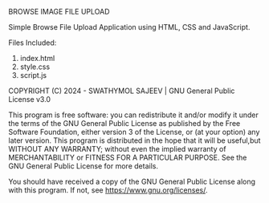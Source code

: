 BROWSE IMAGE FILE UPLOAD

Simple Browse File Upload Application using HTML, CSS and JavaScript.

Files Included:

1. index.html
2. style.css
3. script.js

COPYRIGHT (C) 2024 - SWATHYMOL SAJEEV | GNU General Public License v3.0

This program is free software: you can redistribute it and/or modify it under the terms of the GNU General Public License as published by the Free Software Foundation, 
either version 3 of the License, or (at your option) any later version. This program is distributed in the hope that it will be useful,but WITHOUT ANY WARRANTY; 
without even the implied warranty of MERCHANTABILITY or FITNESS FOR A PARTICULAR PURPOSE.  See the GNU General Public License for more details.

You should have received a copy of the GNU General Public License along with this program.  If not, see <https://www.gnu.org/licenses/>.
